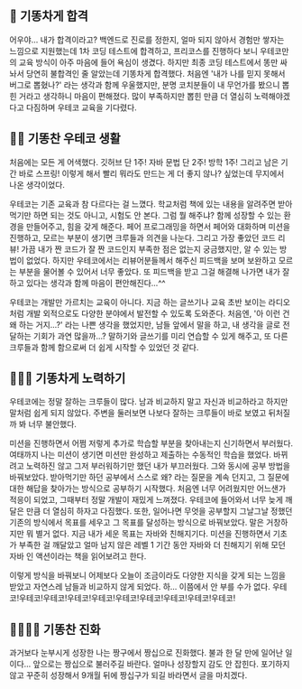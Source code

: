 ## 💩 기똥차게 합격

어우야... 내가 합격이라고?
백엔드로 진로를 정한지, 얼마 되지 않아서 경험만 쌓자는 느낌으로 지원했는데 1차 코딩 테스트에 합격하고, 프리코스를 진행하다 보니 우테코만의 교육 방식이 아주 마음에 들어 욕심이 생겼다.
하지만 최종 코딩 테스트에서 똥만 싸놔서 당연히 불합격인 줄 알았는데 기똥차게 합격했다.
처음엔 '내가 나를 믿지 못해서 버그로 뽑혔나?' 라는 생각과 함께 우울했지만, 분명 코치분들이 내 무언가를 봤으니 뽑힌 거라고 생각하니 마음이 편해졌다.
많이 부족하지만 뽑힌 만큼 더 열심히 노력해야겠다고 다짐하며 우테코 교육을 기다렸다.



## 💩💩 기똥찬 우테코 생활

처음에는 모든 게 어색했다. 깃허브 단 1주! 자바 문법 단 2주! 방학 1주! 그리고 남은 기간 바로 스프링! 이렇게 해서 빨리 뭐라도 만드는 게 더 좋지 않나? 싶었는데 무지에서 나온 생각이었다.

우테코는 기존 교육과 참 다르다는 걸 느꼈다.
학교처럼 책에 있는 내용을 알려주면 받아먹기만 하면 되는 것도 아니고, 시험도 안 본다.
그럼 뭘 해주냐? 함께 성장할 수 있는 환경을 만들어주고, 힘을 갖게 해준다.
페어 프로그래밍을 하면서 페어와 대화하며 미션을 진행하고, 모르는 부분이 생기면 크루들과 의견을 나눈다.
그리고 가장 좋았던 코드 리뷰! 가끔 내가 짠 코드가 잘 짠 코드인지 부족한 점은 없는지 궁금했지만, 알 수 있는 방법이 없었다.
하지만 우테코에서는 리뷰어분들께서 해주신 피드백을 보며 보완하고 모르는 부분을 물어볼 수 있어서 너무 좋았다.
또 피드백을 받고 그걸 해결해 나가면 내가 잘하고 있다는 생각과 함께 마음이 편안해진다...^^

우테코는 개발만 가르치는 교육이 아니다.
지금 하는 글쓰기나 교육 초반 보이는 라디오처럼 개발 외적으로도 다양한 분야에서 발전할 수 있도록 도와준다.
처음엔, '아 이런 건 왜 하는 거지...?' 라는 나쁜 생각을 했었지만, 남들 앞에서 말을 하고, 내 생각을 글로 전달하는 기회가 과연 많을까...?
말하기와 글쓰기를 미리 연습할 수 있게 해주고, 또 다른 크루들과 함께 함으로써 더 쉽게 시작할 수 있었던 것 같다.



## 💩💩💩 기똥차게 노력하기

우테코에는 정말 잘하는 크루들이 많다.
남과 비교하지 말고 자신과 비교하라고 하지만 말처럼 쉽게 되지 않았다.
주변을 둘러보면 나보다 잘하는 크루들이 바로 보였고 뒤처질까 봐 너무 불안했다.

미션을 진행하면서 어쩜 저렇게 추가로 학습할 부분을 찾아내는지 신기하면서 부러웠다.
여태까지 나는 미션이 생기면 미션만 완성하고 제출하는 수동적인 학습을 했었다.
바뀌려고 노력하진 않고 그저 부러워하기만 했던 내가 부끄러웠다.
그와 동시에 공부 방법을 바꿔보았다. 받아먹기만 하던 공부에서 스스로 왜? 라는 질문을 계속 던지고, 그 질문에 대한 해답을 찾아가는 방식으로 공부하기 시작했다.
처음엔 너무 어려웠지만 어느샌가 적응이 되었고, 그때부터 정말 개발이 재밌게 느껴졌다.
우테코에 들어와서 너무 늦게 깨달은 만큼 더 열심히 하자고 다짐했다.
또한, 일어나면 무엇을 공부할지 그날그날 정했던 기존의 방식에서 목표를 세우고 그 목표를 달성하는 방식으로 바꿔보았다.
말은 거창하지만 뭐 별거 없다. 
지금 내가 세운 목표는 자바와 친해지기다.
미션을 진행하면서 기초가 부족한 걸 깨달았고 얼마 남지 않은 레벨 1 기간 동안 자바와 더 친해지기 위해 모던 자바 인 액션이라는 책을 읽어보려고 한다.

이렇게 방식을 바꿔보니 어제보다 오늘이 조금이라도 다양한 지식을 갖게 되는 느낌을 받았고 자연스레 남들과 비교하지 않게 되었다.
하... 이쯤에서 안 부를 수가 없다. 우테코!우테코!우테코!우테코!우테코!우테코!우테코!우테코!우테코!우테코!



## 💩💩💩💩 기똥찬 진화

과거보다 눈부시게 성장한 나는 짱구에서 짱십으로 진화했다.
불과 한 달 만에 일어난 일이다... 앞으로는 짱십으로 불러주길 바란다.
얼마나 성장할지 감도 안 잡힌다.
포기하지 않고 꾸준히 성장해서 9개월 뒤에 짱십구가 되길 바라면서 글을 마치겠다.
